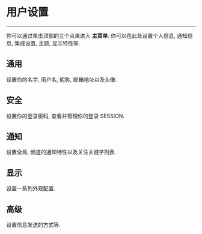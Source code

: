 # 用户设置
___
你可以通过单击顶部的三个点来进入 **主菜单**. 你可以在此处设置个人信息, 通知信息, 集成设置, 主题, 显示特性等.

## 通用
设置你的名字, 用户名, 昵称, 邮箱地址以及头像.

## 安全
设置你的登录密码, 查看并管理你的登录 SESSION.

## 通知
设置全局, 频道的通知特性以及关注关键字列表.

## 显示
设置一系列外观配置.

## 高级
设置信息发送的方式等.
